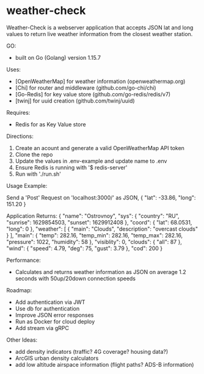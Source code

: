 # weather-check

Weather-Check is a webserver application that accepts JSON lat and long values to return live weather information from the closest weather station.

GO:
- built on Go (Golang) version 1.15.7

Uses:
- [OpenWeatherMap] for weather information (openweathermap.org)
- [Chi] for router and middleware (github.com/go-chi/chi)
- [Go-Redis] for key value store (github.com/go-redis/redis/v7)
- [twinj] for uuid creation (github.com/twinj/uuid)

Requires:
- Redis for as Key Value store

Directions:
1) Create an acount and generate a valid OpenWeatherMap API token
2) Clone the repo
3) Update the values in .env-example and update name to .env
4) Ensure Redis is running with '$ redis-server'
5) Run with './run.sh'

Usage Example:

Send a 'Post' Request on 'localhost:3000/' as JSON, 
{
	"lat": -33.86,
	"long": 151.20
}

Application Returns:
{
    "name": "Ostrovnoy",
    "sys": {
        "country": "RU",
        "sunrise": 1629854503,
        "sunset": 1629912408
    },
    "coord": {
        "lat": 68.0531,
        "long": 0
    },
    "weather": [
        {
            "main": "Clouds",
            "description": "overcast clouds"
        }
    ],
    "main": {
        "temp": 282.16,
        "temp_min": 282.16,
        "temp_max": 282.16,
        "pressure": 1022,
        "humidity": 58
    },
    "visiblity": 0,
    "clouds": {
        "all": 87
    },
    "wind": {
        "speed": 4.79,
        "deg": 75,
        "gust": 3.79
    },
    "cod": 200
}

Performance:
- Calculates and returns weather information as JSON on average 1.2 seconds with 50up/20down connection speeds

Roadmap:
- Add authentication via JWT
- Use db for authentication 
- Improve JSON error responses
- Run as Docker for cloud deploy
- Add stream via gRPC

Other Ideas:
- add density indicators (traffic? 4G coverage? housing data?)
- ArcGIS urban density calculators
- add low altitude airspace information (flight paths? ADS-B information)